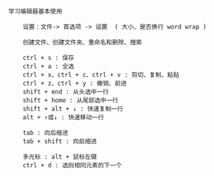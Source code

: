 
    学习编辑器基本使用

        设置：文件-> 首选项 -> 设置  ( 大小、是否换行 word wrap )

        创建文件、创建文件夹、重命名和删除、搜索

        ctrl + s : 保存
        ctrl + a : 全选
        ctrl + x、ctrl + c、ctrl + v : 剪切、复制、粘贴
        ctrl + z、ctrl + y : 撤销、前进
        shift + end : 从头选中一行
        shift + home : 从尾部选中一行
        shift + alt + ↓ : 快速复制一行
        alt + ↑或↓ : 快速移动一行

        tab : 向后缩进
        tab + shift : 向前缩进

        多光标 : alt + 鼠标左键
        ctrl + d : 选则相同元素的下一个